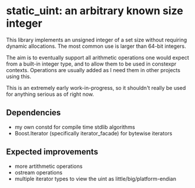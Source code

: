 # static_uint: an arbitrary known size integer

This library implements an unsigned integer of a set size without requiring dynamic allocations. The most common use is larger than 64-bit integers.

The aim is to eventually support all arithmetic operations one would expect from a built-in integer type, and to allow them to be used in constexpr contexts. Operations are usually added as I need them in other projects using this.

This is an extremely early work-in-progress, so it shouldn't really be used for anything serious as of right now.

## Dependencies

- my own constd for compile time stdlib algorithms
- Boost.Iterator (specifically iterator_facade) for bytewise iterators

## Expected improvements

- more artithmetic operations
- ostream operations
- multiple iterator types to view the uint as little/big/platform-endian